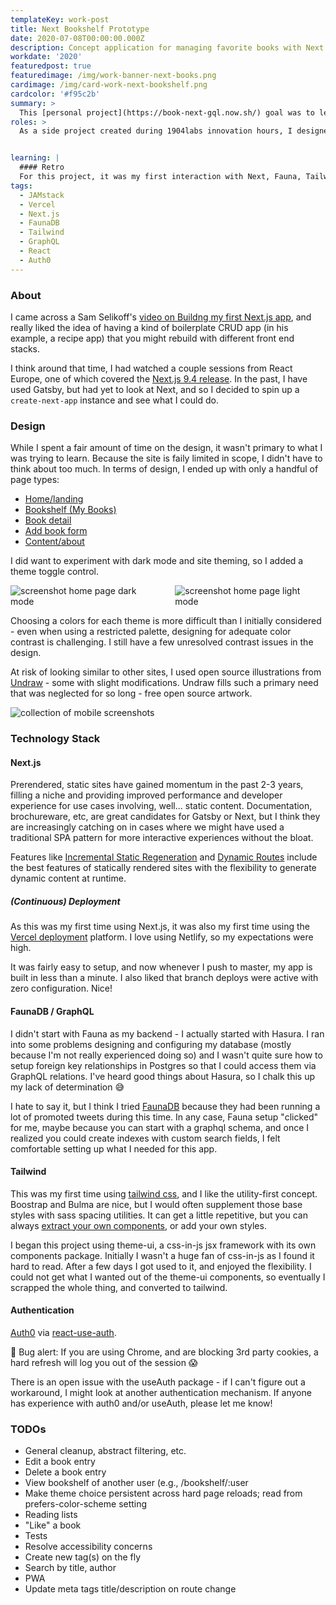 ```yaml
---
templateKey: work-post
title: Next Bookshelf Prototype
date: 2020-07-08T00:00:00.000Z
description: Concept application for managing favorite books with Next.js, FaunaDB, and Tailwind 
workdate: '2020'
featuredpost: true
featuredimage: /img/work-banner-next-books.png
cardimage: /img/card-work-next-bookshelf.png
cardcolor: '#f95c2b'
summary: >
  This [personal project](https://book-next-gql.now.sh/) goal was to learn more about [Next.js](https://nextjs.org), [React hooks](https://reactjs.org/docs/hooks-intro.html), and explore serverless backend providers to create a web application to manage and share favorite book titles.
roles: >
  As a side project created during 1904labs innovation hours, I designed, developed, and deployed the Next Bookshelf concept application. 


learning: | 
  #### Retro
  For this project, it was my first interaction with Next, Fauna, Tailwind, and Auth0 - quite a few new tools to take on at once. Although the functionality is not overly-complex, it was enough to familiarize myself with basic concepts and provided the right amount of non-trivial problems to solve. There are still more items on the todo list, but I'm generally happy with how it turned out. 
tags:
  - JAMstack
  - Vercel
  - Next.js
  - FaunaDB
  - Tailwind
  - GraphQL
  - React
  - Auth0
---
```

### About
I came across a Sam Selikoff's [video on Buildng my first Next.js app](https://www.youtube.com/watch?v=Z0FUBQPXHMA), and really liked the idea of having a kind of boilerplate CRUD app (in his example, a recipe app) that you might rebuild with different front end stacks.   

I think around that time, I had watched a couple sessions from React Europe, one of which covered the [Next.js 9.4 release](https://www.youtube.com/watch?v=UD98x-2mido). In the past, I have used Gatsby, but had yet to look at Next, and so I decided to spin up a `create-next-app` instance and see what I could do.

### Design
While I spent a fair amount of time on the design, it wasn't primary to what I was trying to learn. Because the site is faily limited in scope, I didn't have to think about too much. In terms of design, I ended up with only a handful of page types:
 - [Home/landing](https://book-next-gql.now.sh)
 - [Bookshelf (My Books)](https://book-next-gql.now.sh/bookshelf)
 - [Book detail](https://book-next-gql.now.sh/book/266501747202064916) 
 - [Add book form](https://book-next-gql.now.sh/add)
 - [Content/about](https://book-next-gql.now.sh/about) 

I did want to experiment with dark mode and site theming, so I added a theme toggle control.

<div class="columns is-centered has-margin-top-32">
  <div class="column is-6 has-text-centered">
    <img class="img" srcset="/img/card-next-home-dark.jpg" alt="screenshot home page dark mode" />
  </div>
  <div class="column is-6 has-text-centered">
    <img class="img" srcset="/img/card-next-home-light.jpg" alt="screenshot home page light mode" />
  </div>
</div>

Choosing a colors for each theme is more difficult than I initially considered - even when using a restricted palette, designing for adequate color contrast is challenging. I still have a few unresolved contrast issues in the design. 

At risk of looking similar to other sites, I used open source illustrations from [Undraw](https://undraw.co) - some with slight modifications. Undraw fills such a primary need that was neglected for so long - free open source artwork.  

<div class="columns is-centered has-margin-top-32">
  <div class="column is-12 has-text-centered">
    <img class="img" srcset="/img/card-next-mobile.jpg" alt="collection of mobile screenshots" />
  </div>
</div>





### Technology Stack

#### Next.js
Prerendered, static sites have gained momentum in the past 2-3 years, filling a niche and providing improved performance and developer experience for use cases involving, well... static content. Documentation, brochureware, etc, are great candidates for Gatsby or Next, but I think they are increasingly catching on in cases where we might have used a traditional SPA pattern for more interactive experiences without the bloat.   

Features like [Incremental Static Regeneration](https://nextjs.org/blog/next-9-4#incremental-static-regeneration-beta) and [Dynamic Routes](https://nextjs.org/docs/routing/dynamic-routes) include the best features of statically rendered sites with the flexibility to generate dynamic content at runtime.

##### (Continuous) Deployment
As this was my first time using Next.js, it was also my first time using the [Vercel deployment](https://vercel.com/) platform. I love using Netlify, so my expectations were high.   

It was fairly easy to setup, and now whenever I push to master, my app is built in less than a minute. I also liked that branch deploys were active with zero configuration. Nice! 

#### FaunaDB / GraphQL
I didn't start with Fauna as my backend - I actually started with Hasura. I ran into some problems designing and configuring my database (mostly because I'm not really experienced doing so) and I wasn't quite sure how to setup foreign key relationships in Postgres so that I could access them via GraphQL relations. I've heard good things about Hasura, so I chalk this up my lack of determination 😅   

I hate to say it, but I think I tried [FaunaDB](https://fauna.com/) because they had been running a lot of promoted tweets during this time. In any case, Fauna setup "clicked" for me, maybe because you can start with a graphql schema, and once I realized you could create indexes with custom search fields, I felt comfortable setting up what I needed for this app.

#### Tailwind
This was my first time using [tailwind css](https://tailwindcss.com/), and I like the utility-first concept. Boostrap and Bulma are nice, but I would often supplement those base styles with sass spacing utilities. It can get a little repetitive, but you can always [extract your own components](https://tailwindcss.com/docs/extracting-components/), or add your own styles.   

I began this project using theme-ui, a css-in-js jsx framework with its own components package. Initially I wasn't a huge fan of css-in-js as I found it hard to read. After a few days I got used to it, and enjoyed the flexibility. I could not get what I wanted out of the theme-ui components, so eventually I scrapped the whole thing, and converted to tailwind.

#### Authentication
[Auth0](https://auth0.com) via [react-use-auth](https://github.com/Swizec/useAuth).   

🚨 Bug alert: If you are using Chrome, and are blocking 3rd party cookies, a hard refresh will log you out of the session 😱   

There is an open issue with the useAuth package - if I can't figure out a workaround, I might look at another authentication mechanism. If anyone has experience with auth0 and/or useAuth, please let me know!

### TODOs
- General cleanup, abstract filtering, etc.
- Edit a book entry
- Delete a book entry
- View bookshelf of another user (e.g., /bookshelf/:user
- Make theme choice persistent across hard page reloads; read from prefers-color-scheme setting
- Reading lists
- "Like" a book
- Tests
- Resolve accessibility concerns
- Create new tag(s) on the fly
- Search by title, author
- PWA
- Update meta tags title/description on route change 
